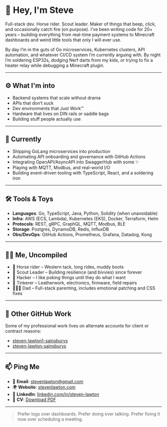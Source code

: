 # 👋 Hey, I'm Steve

Full-stack dev. Horse rider. Scout leader. Maker of things that beep, click, and occasionally catch fire (on purpose). I’ve been writing code for 20+ years – building everything from real-time payment systems to Minecraft dashboards and weird little tools that only I will ever use.

By day I’m in the guts of Go microservices, Kubernetes clusters, API automation, and whatever CI/CD system I’m currently arguing with. By night I’m soldering ESP32s, dodging Nerf darts from my kids, or trying to fix a heater relay while debugging a Minecraft plugin.

---

## ⚙️ What I'm into

- Backend systems that scale without drama
- APIs that don’t suck
- Dev environments that Just Work™
- Hardware that lives on DIN rails or saddle bags
- Building stuff people actually use

---

## 🧪 Currently

- Shipping GoLang microservices into production
- Automating API onboarding and governance with GitHub Actions
- Integrating OpenAPI/AsyncAPI into SwaggerHub with some ✨
- Playing with MQTT, Modbus, and real-world I/O
- Building event-driven tooling with TypeScript, React, and a soldering iron

---

## 🛠 Tools & Toys

- **Languages**: Go, TypeScript, Java, Python, Solidity (when unavoidable)
- **Infra**: AWS (ECS, Lambda), Kubernetes (EKS), Docker, Terraform, Helm
- **Protocols**: REST, gRPC, GraphQL, MQTT, Modbus, BLE
- **Storage**: Postgres, DynamoDB, Redis, InfluxDB
- **Obs/DevOps**: GitHub Actions, Prometheus, Grafana, Datadog, Kong

---

## 🧍‍♂️ Me, Uncompiled

- 🐎 Horse rider – Western tack, long rides, muddy boots
- 🔦 Scout Leader – Building resilience (and bivvies) since forever
- 🧠 Hacker – I like poking things until they do what I want
- 🧰 Tinkerer – Leatherwork, electronics, firmware, field repairs
- 👨‍👧‍👦 Dad – Full-stack parenting, includes emotional patching and CSS fixes

---

## 🧾 Other GitHub Work

Some of my professional work lives on alternate accounts for client or contract reasons:

- [steven-lawton1-sainsburys](https://github.com/steven-lawton1-sainsburys)
- [steven-lawton-sainsburys](https://github.com/steven-lawton-sainsburys)

---

## 📫 Ping Me

- 📧 **Email**: stevenlawton@gmail.com
- 🌍 **Website**: [stevenlawton.com](https://stevenlawton.com)
- 💼 **LinkedIn**: [linkedin.com/in/steven-lawton](https://linkedin.com/in/steven-lawton)
- 📄 **CV**: [Download PDF](https://stevenlawton.github.io/Steven-Lawton-CV.pdf)

---

> Prefer logs over dashboards. Prefer doing over talking. Prefer fixing it now over scheduling a meeting.
